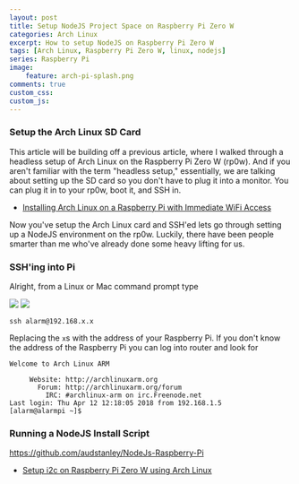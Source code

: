 ```yaml
---
layout: post
title: Setup NodeJS Project Space on Raspberry Pi Zero W
categories: Arch Linux
excerpt: How to setup NodeJS on Raspberry Pi Zero W
tags: [Arch Linux, Raspberry Pi Zero W, linux, nodejs]
series: Raspberry Pi
image: 
    feature: arch-pi-splash.png
comments: true
custom_css:
custom_js: 
---
```


### Setup the Arch Linux SD Card

This article will be building off a previous article, where I walked through a headless setup of Arch Linux on the Raspberry Pi Zero W (rp0w).  And if you aren't familiar with the term "headless setup," essentially, we are talking about setting up the SD card so you don't have to plug it into a monitor.  You can plug it in to your rp0w, boot it, and SSH in.

* [Installing Arch Linux on a Raspberry Pi with Immediate WiFi Access](https://ladvien.com/installing-arch-linux-raspberry-pi-zero-w/)

Now you've setup the Arch Linux card and SSH'ed lets go through setting up a NodeJS environment on the rp0w.  Luckily, there have been people smarter than me who've already done some heavy lifting for us.

### SSH'ing into Pi
Alright, from a Linux or Mac command prompt type

![](https://ladvien.com/images/arch_pi_address.PNG)
![](https://ladvien.com/images/router_admin.PNG)


```
ssh alarm@192.168.x.x
```
Replacing the `x`s with the address of your Raspberry Pi.  If you don't know the address of the Raspberry Pi you can log into router and look for 

```
Welcome to Arch Linux ARM

     Website: http://archlinuxarm.org
       Forum: http://archlinuxarm.org/forum
         IRC: #archlinux-arm on irc.Freenode.net
Last login: Thu Apr 12 12:18:05 2018 from 192.168.1.5
[alarm@alarmpi ~]$
```

### Running a NodeJS Install Script

https://github.com/audstanley/NodeJs-Raspberry-Pi

* [Setup i2c on Raspberry Pi Zero W using Arch Linux](https://ladvien.com/arch-linux-i2c-setup/)